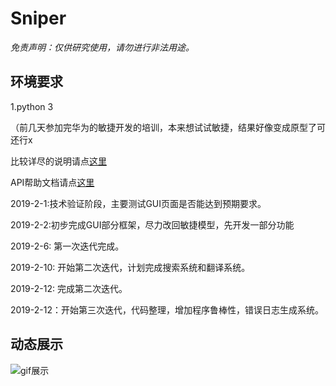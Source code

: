 # Sniper

*免责声明：仅供研究使用，请勿进行非法用途。*

## 环境要求

1.python 3


（前几天参加完华为的敏捷开发的培训，本来想试试敏捷，结果好像变成原型了可还行x


比较详尽的说明请点[这里](http://www.sniper97.cn/index.php/memoryAssist/)

API帮助文档请点[这里](http://www.sniper97.cn/MemoryAssist/API)

2019-2-1:技术验证阶段，主要测试GUI页面是否能达到预期要求。

2019-2-2:初步完成GUI部分框架，尽力改回敏捷模型，先开发一部分功能

2019-2-6: 第一次迭代完成。 

2019-2-10: 开始第二次迭代，计划完成搜索系统和翻译系统。

2019-2-12: 完成第二次迭代。

2019-2-12：开始第三次迭代，代码整理，增加程序鲁棒性，错误日志生成系统。


## 动态展示

![gif展示](https://github.com/Sniper970119/MemoryAssistInPython/blob/master/showPic/show.gif)
